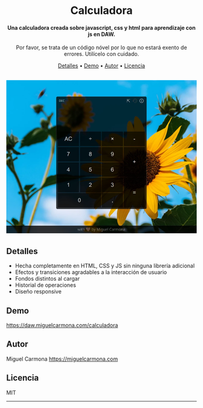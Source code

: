
<h1 align="center">
  Calculadora
</h1>

<h4 align="center">Una calculadora creada sobre javascript, css y html para aprendizaje con js en DAW.</h4>
<p align="center">Por favor, se trata de un código nóvel por lo que no estará exento de errores. Utilícelo con cuidado.</p>


<p align="center">
  <a href="#detalles">Detalles</a> •
  <a href="#demo">Demo</a> •
  <a href="#autor">Autor</a> •
  <a href="#licencia">Licencia</a>
</p>

<h2 align="center">
  
  ![screenshot](https://raw.githubusercontent.com/micarsan/entorno-cliente-calculadora/main/captura-calculadora.webp)

</h2>

## Detalles

* Hecha completamente en HTML, CSS y JS sin ninguna librería adicional
* Efectos y transiciones agradables a la interacción de usuario
* Fondos distintos al cargar
* Historial de operaciones
* Diseño responsive

## Demo
<a href="https://daw.miguelcarmona.com/calculadora">https://daw.miguelcarmona.com/calculadora</a>

## Autor

Miguel Carmona
<a href="https://miguelcarmona.com">https://miguelcarmona.com</a>

## Licencia

MIT

---
